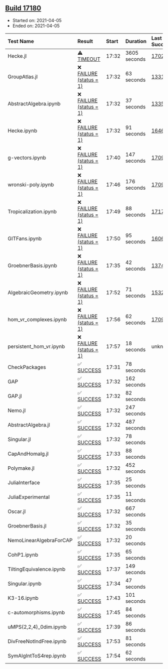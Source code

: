 ## [Build 17180](https://oscarci.mathematik.uni-kl.de/job/oscar/17180/)

* Started on: 2021-04-05
* Ended on: 2021-04-05

| Test Name    | Result | Start | Duration | Last Success | First Failure |
|:-------------|:-------|:------|:---------|:-------------|:--------------|
| Hecke.jl | ⚠ [TIMEOUT](https://oscarci.mathematik.uni-kl.de/job/oscar/17180/artifact/logs/build-17180/Hecke.jl.log) | 17:32 | 3605 seconds | [17022](https://oscarci.mathematik.uni-kl.de/job/oscar/17022/) | [17023](https://oscarci.mathematik.uni-kl.de/job/oscar/17023/) |
| GroupAtlas.jl | ❌ [FAILURE (status = 1)](https://oscarci.mathematik.uni-kl.de/job/oscar/17180/artifact/logs/build-17180/GroupAtlas.jl.log) | 17:32 | 63 seconds | [13311](https://oscarci.mathematik.uni-kl.de/job/oscar/13311/) | [13312](https://oscarci.mathematik.uni-kl.de/job/oscar/13312/) |
| AbstractAlgebra.ipynb | ❌ [FAILURE (status = 1)](https://oscarci.mathematik.uni-kl.de/job/oscar/17180/artifact/logs/build-17180/AbstractAlgebra.ipynb.log) | 17:32 | 37 seconds | [13355](https://oscarci.mathematik.uni-kl.de/job/oscar/13355/) | [13356](https://oscarci.mathematik.uni-kl.de/job/oscar/13356/) |
| Hecke.ipynb | ❌ [FAILURE (status = 1)](https://oscarci.mathematik.uni-kl.de/job/oscar/17180/artifact/logs/build-17180/Hecke.ipynb.log) | 17:32 | 91 seconds | [16463](https://oscarci.mathematik.uni-kl.de/job/oscar/16463/) | [16464](https://oscarci.mathematik.uni-kl.de/job/oscar/16464/) |
| g-vectors.ipynb | ❌ [FAILURE (status = 1)](https://oscarci.mathematik.uni-kl.de/job/oscar/17180/artifact/logs/build-17180/g-vectors.ipynb.log) | 17:40 | 147 seconds | [17099](https://oscarci.mathematik.uni-kl.de/job/oscar/17099/) | [17100](https://oscarci.mathematik.uni-kl.de/job/oscar/17100/) |
| wronski-poly.ipynb | ❌ [FAILURE (status = 1)](https://oscarci.mathematik.uni-kl.de/job/oscar/17180/artifact/logs/build-17180/wronski-poly.ipynb.log) | 17:46 | 176 seconds | [17098](https://oscarci.mathematik.uni-kl.de/job/oscar/17098/) | [17099](https://oscarci.mathematik.uni-kl.de/job/oscar/17099/) |
| Tropicalization.ipynb | ❌ [FAILURE (status = 1)](https://oscarci.mathematik.uni-kl.de/job/oscar/17180/artifact/logs/build-17180/Tropicalization.ipynb.log) | 17:49 | 88 seconds | [17179](https://oscarci.mathematik.uni-kl.de/job/oscar/17179/) | [17180](https://oscarci.mathematik.uni-kl.de/job/oscar/17180/) |
| GITFans.ipynb | ❌ [FAILURE (status = 1)](https://oscarci.mathematik.uni-kl.de/job/oscar/17180/artifact/logs/build-17180/GITFans.ipynb.log) | 17:50 | 95 seconds | [16068](https://oscarci.mathematik.uni-kl.de/job/oscar/16068/) | [16069](https://oscarci.mathematik.uni-kl.de/job/oscar/16069/) |
| GroebnerBasis.ipynb | ❌ [FAILURE (status = 1)](https://oscarci.mathematik.uni-kl.de/job/oscar/17180/artifact/logs/build-17180/GroebnerBasis.ipynb.log) | 17:35 | 42 seconds | [13748](https://oscarci.mathematik.uni-kl.de/job/oscar/13748/) | [13749](https://oscarci.mathematik.uni-kl.de/job/oscar/13749/) |
| AlgebraicGeometry.ipynb | ❌ [FAILURE (status = 1)](https://oscarci.mathematik.uni-kl.de/job/oscar/17180/artifact/logs/build-17180/AlgebraicGeometry.ipynb.log) | 17:52 | 71 seconds | [15322](https://oscarci.mathematik.uni-kl.de/job/oscar/15322/) | [15323](https://oscarci.mathematik.uni-kl.de/job/oscar/15323/) |
| hom_vr_complexes.ipynb | ❌ [FAILURE (status = 1)](https://oscarci.mathematik.uni-kl.de/job/oscar/17180/artifact/logs/build-17180/hom_vr_complexes.ipynb.log) | 17:56 | 62 seconds | [17099](https://oscarci.mathematik.uni-kl.de/job/oscar/17099/) | [17100](https://oscarci.mathematik.uni-kl.de/job/oscar/17100/) |
| persistent_hom_vr.ipynb | ❌ [FAILURE (status = 1)](https://oscarci.mathematik.uni-kl.de/job/oscar/17180/artifact/logs/build-17180/persistent_hom_vr.ipynb.log) | 17:57 | 18 seconds | unknown | unknown |
| CheckPackages | ✅ [SUCCESS](https://oscarci.mathematik.uni-kl.de/job/oscar/17180/artifact/logs/build-17180/CheckPackages.log) | 17:31 | 78 seconds |  |  |
| GAP | ✅ [SUCCESS](https://oscarci.mathematik.uni-kl.de/job/oscar/17180/artifact/logs/build-17180/GAP.log) | 17:32 | 162 seconds |  |  |
| GAP.jl | ✅ [SUCCESS](https://oscarci.mathematik.uni-kl.de/job/oscar/17180/artifact/logs/build-17180/GAP.jl.log) | 17:32 | 82 seconds |  |  |
| Nemo.jl | ✅ [SUCCESS](https://oscarci.mathematik.uni-kl.de/job/oscar/17180/artifact/logs/build-17180/Nemo.jl.log) | 17:32 | 247 seconds |  |  |
| AbstractAlgebra.jl | ✅ [SUCCESS](https://oscarci.mathematik.uni-kl.de/job/oscar/17180/artifact/logs/build-17180/AbstractAlgebra.jl.log) | 17:32 | 487 seconds |  |  |
| Singular.jl | ✅ [SUCCESS](https://oscarci.mathematik.uni-kl.de/job/oscar/17180/artifact/logs/build-17180/Singular.jl.log) | 17:32 | 78 seconds |  |  |
| CapAndHomalg.jl | ✅ [SUCCESS](https://oscarci.mathematik.uni-kl.de/job/oscar/17180/artifact/logs/build-17180/CapAndHomalg.jl.log) | 17:33 | 88 seconds |  |  |
| Polymake.jl | ✅ [SUCCESS](https://oscarci.mathematik.uni-kl.de/job/oscar/17180/artifact/logs/build-17180/Polymake.jl.log) | 17:32 | 452 seconds |  |  |
| JuliaInterface | ✅ [SUCCESS](https://oscarci.mathematik.uni-kl.de/job/oscar/17180/artifact/logs/build-17180/JuliaInterface.log) | 17:35 | 25 seconds |  |  |
| JuliaExperimental | ✅ [SUCCESS](https://oscarci.mathematik.uni-kl.de/job/oscar/17180/artifact/logs/build-17180/JuliaExperimental.log) | 17:35 | 11 seconds |  |  |
| Oscar.jl | ✅ [SUCCESS](https://oscarci.mathematik.uni-kl.de/job/oscar/17180/artifact/logs/build-17180/Oscar.jl.log) | 17:32 | 667 seconds |  |  |
| GroebnerBasis.jl | ✅ [SUCCESS](https://oscarci.mathematik.uni-kl.de/job/oscar/17180/artifact/logs/build-17180/GroebnerBasis.jl.log) | 17:32 | 35 seconds |  |  |
| NemoLinearAlgebraForCAP | ✅ [SUCCESS](https://oscarci.mathematik.uni-kl.de/job/oscar/17180/artifact/logs/build-17180/NemoLinearAlgebraForCAP.log) | 17:32 | 20 seconds |  |  |
| CohP1.ipynb | ✅ [SUCCESS](https://oscarci.mathematik.uni-kl.de/job/oscar/17180/artifact/logs/build-17180/CohP1.ipynb.log) | 17:35 | 65 seconds |  |  |
| TiltingEquivalence.ipynb | ✅ [SUCCESS](https://oscarci.mathematik.uni-kl.de/job/oscar/17180/artifact/logs/build-17180/TiltingEquivalence.ipynb.log) | 17:37 | 149 seconds |  |  |
| Singular.ipynb | ✅ [SUCCESS](https://oscarci.mathematik.uni-kl.de/job/oscar/17180/artifact/logs/build-17180/Singular.ipynb.log) | 17:34 | 47 seconds |  |  |
| K3-16.ipynb | ✅ [SUCCESS](https://oscarci.mathematik.uni-kl.de/job/oscar/17180/artifact/logs/build-17180/K3-16.ipynb.log) | 17:43 | 101 seconds |  |  |
| c-automorphisms.ipynb | ✅ [SUCCESS](https://oscarci.mathematik.uni-kl.de/job/oscar/17180/artifact/logs/build-17180/c-automorphisms.ipynb.log) | 17:45 | 84 seconds |  |  |
| uMPS(2,2,4)_0dim.ipynb | ✅ [SUCCESS](https://oscarci.mathematik.uni-kl.de/job/oscar/17180/artifact/logs/build-17180/uMPS-2-2-4-_0dim.ipynb.log) | 17:39 | 86 seconds |  |  |
| DivFreeNotIndFree.ipynb | ✅ [SUCCESS](https://oscarci.mathematik.uni-kl.de/job/oscar/17180/artifact/logs/build-17180/DivFreeNotIndFree.ipynb.log) | 17:53 | 81 seconds |  |  |
| SymAlgIntToS4rep.ipynb | ✅ [SUCCESS](https://oscarci.mathematik.uni-kl.de/job/oscar/17180/artifact/logs/build-17180/SymAlgIntToS4rep.ipynb.log) | 17:54 | 62 seconds |  |  |
